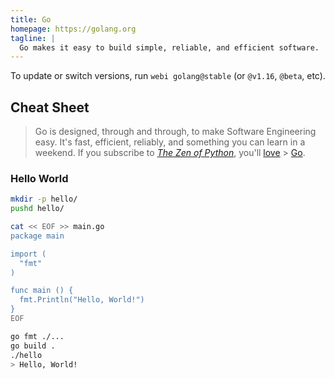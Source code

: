 ```yaml
---
title: Go
homepage: https://golang.org
tagline: |
  Go makes it easy to build simple, reliable, and efficient software.
---
```


To update or switch versions, run `webi golang@stable` (or `@v1.16`, `@beta`,
etc).

## Cheat Sheet

> Go is designed, through and through, to make Software Engineering easy. It's
> fast, efficient, reliably, and something you can learn in a weekend. If you
> subscribe to [_The Zen of Python_](https://www.python.org/dev/peps/pep-0020/),
> you'll [love](https://go-proverbs.github.io/) >
> [Go](https://www.youtube.com/watch?v=PAAkCSZUG1c).

### Hello World

```bash
mkdir -p hello/
pushd hello/
```

```bash
cat << EOF >> main.go
package main

import (
  "fmt"
)

func main () {
  fmt.Println("Hello, World!")
}
EOF
```

```bash
go fmt ./...
go build .
./hello
> Hello, World!
```
